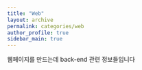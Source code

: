```yaml
---
title: "Web"
layout: archive
permalink: categories/web
author_profile: true
sidebar_main: true
---
```


웹페이지를 만드는데 back-end 관련 정보들입니다